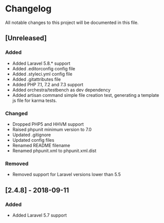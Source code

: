 # Changelog
All notable changes to this project will be documented in this file.

## [Unreleased]

### Added

- Added Laravel 5.8.* support
- Added .editorconfig config file
- Added .styleci.yml config file
- Added .gitattributes file 
- Added PHP 7.1, 7.2 and 7.3 support
- Added orchestra/testbench as dev dependency
- Added artisan command simple file creation test, generating a template js file for karma tests.

### Changed

- Dropped PHP5 and HHVM support
- Raised phpunit minimum version to 7.0
- Updated .gitignore
- Updated config files
- Renamed README filename
- Renamed phpunit.xml to phpunit.xml.dist

### Removed

- Removed support for Laravel versions lower than 5.5

## [2.4.8] - 2018-09-11

### Added

- Added Laravel 5.7 support
